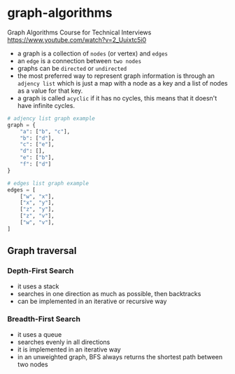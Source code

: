 # graph-algorithms

Graph Algorithms Course for Technical Interviews
https://www.youtube.com/watch?v=2_Uuixtc5i0

- a graph is a collection of `nodes` (or vertex) and `edges`
- an `edge` is a connection between `two nodes`
- graphs can be `directed` or `undirected`
- the most preferred way to represent graph information is through an `adjency list` which is just a map with a node as a key and a list of nodes as a value for that key.
- a graph is called `acyclic` if it has no cycles, this means that it doesn't have infinite cycles.

```python
# adjency list graph example
graph = {
    "a": ["b", "c"],
    "b": ["d"],
    "c": ["e"],
    "d": [],
    "e": ["b"],
    "f": ["d"]
}

# edges list graph example
edges = [
    ["w", "x"],
    ["x", "y"],
    ["z", "y"],
    ["z", "v"],
    ["w", "v"],
]
```

## Graph traversal

### Depth-First Search
- it uses a stack
- searches in one direction as much as possible, then backtracks
- can be implemented in an iterative or recursive way

### Breadth-First Search
- it uses a queue
- searches evenly in all directions
- it is implemented in an iterative way
- in an unweighted graph, BFS always returns the shortest path between two nodes
